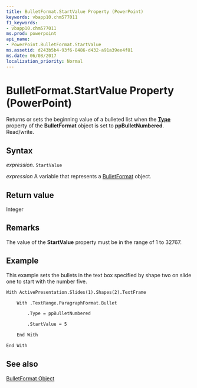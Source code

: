 ```yaml
---
title: BulletFormat.StartValue Property (PowerPoint)
keywords: vbapp10.chm577011
f1_keywords:
- vbapp10.chm577011
ms.prod: powerpoint
api_name:
- PowerPoint.BulletFormat.StartValue
ms.assetid: d243b5b4-93f6-8486-d432-a91a39ee4f81
ms.date: 06/08/2017
localization_priority: Normal
---
```



# BulletFormat.StartValue Property (PowerPoint)

Returns or sets the beginning value of a bulleted list when the  **[Type](PowerPoint.BulletFormat.Type.md)** property of the **BulletFormat** object is set to **ppBulletNumbered**. Read/write.


## Syntax

 _expression_. `StartValue`

_expression_ A variable that represents a [BulletFormat](./PowerPoint.BulletFormat.md) object.


## Return value

Integer


## Remarks

The value of the  **StartValue** property must be in the range of 1 to 32767.


## Example

This example sets the bullets in the text box specified by shape two on slide one to start with the number five.


```vb
With ActivePresentation.Slides(1).Shapes(2).TextFrame

    With .TextRange.ParagraphFormat.Bullet

        .Type = ppBulletNumbered

        .StartValue = 5

    End With

End With


```


## See also


[BulletFormat Object](PowerPoint.BulletFormat.md)

